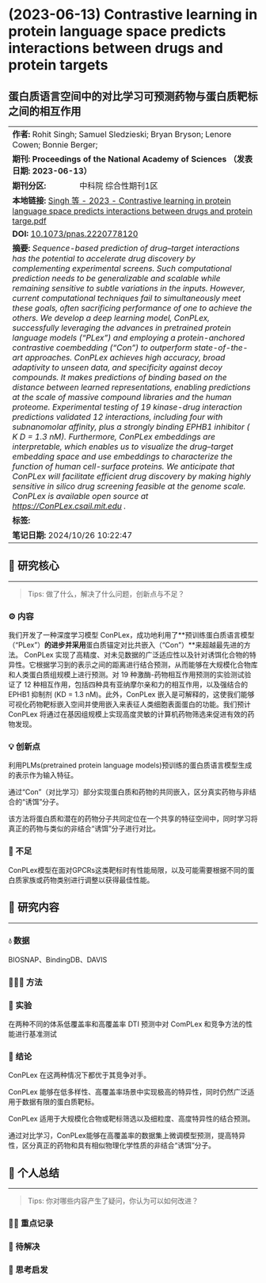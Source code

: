 # (2023-06-13) Contrastive learning in protein language space predicts interactions between drugs and protein targets

## 蛋白质语言空间中的对比学习可预测药物与蛋白质靶标之间的相互作用

|                                                                                                                                                                                                                                                                                                                                                                                                                                                                                                                                                                                                                                                                                                                                                                                                                                                                                                                                                                                                                                                                                                                                                                                                                                                                                                                                                                                                                                                                                                                                                                                                      |
| ---------------------------------------------------------------------------------------------------------------------------------------------------------------------------------------------------------------------------------------------------------------------------------------------------------------------------------------------------------------------------------------------------------------------------------------------------------------------------------------------------------------------------------------------------------------------------------------------------------------------------------------------------------------------------------------------------------------------------------------------------------------------------------------------------------------------------------------------------------------------------------------------------------------------------------------------------------------------------------------------------------------------------------------------------------------------------------------------------------------------------------------------------------------------------------------------------------------------------------------------------------------------------------------------------------------------------------------------------------------------------------------------------------------------------------------------------------------------------------------------------------------------------------------------------------------------------------------------------- |
| **作者:** Rohit Singh; Samuel Sledzieski; Bryan Bryson; Lenore Cowen; Bonnie Berger;                                                                                                                                                                                                                                                                                                                                                                                                                                                                                                                                                                                                                                                                                                                                                                                                                                                                                                                                                                                                                                                                                                                                                                                                                                                                                                                                                                                                                                                                                                                   |
| **期刊: Proceedings of the National Academy of Sciences （发表日期: 2023-06-13）**                                                                                                                                                                                                                                                                                                                                                                                                                                                                                                                                                                                                                                                                                                                                                                                                                                                                                                                                                                                                                                                                                                                                                                                                                                                                                                                                                                                                                                                                                                                           |
| **期刊分区:** ㅤㅤ ㅤㅤ中科院 综合性期刊1区 ㅤㅤ ㅤㅤ                                                                                                                                                                                                                                                                                                                                                                                                                                                                                                                                                                                                                                                                                                                                                                                                                                                                                                                                                                                                                                                                                                                                                                                                                                                                                                                                                                                                                                                                                                                                                                     |
| **本地链接:** [Singh 等 - 2023 - Contrastive learning in protein language space predicts interactions between drugs and protein targe.pdf](zotero://open-pdf/0_LSCVXH7G)                                                                                                                                                                                                                                                                                                                                                                                                                                                                                                                                                                                                                                                                                                                                                                                                                                                                                                                                                                                                                                                                                                                                                                                                                                                                                                                                                                                                                                  |
| **DOI:** [10.1073/pnas.2220778120](https://doi.org/10.1073/pnas.2220778120)                                                                                                                                                                                                                                                                                                                                                                                                                                                                                                                                                                                                                                                                                                                                                                                                                                                                                                                                                                                                                                                                                                                                                                                                                                                                                                                                                                                                                                                                                                                          |
| **摘要:** _Sequence-based prediction of drug–target interactions has the potential to accelerate drug discovery by complementing experimental screens. Such computational prediction needs to be generalizable and scalable while remaining sensitive to subtle variations in the inputs. However, current computational techniques fail to simultaneously meet these goals, often sacrificing performance of one to achieve the others. We develop a deep learning model, ConPLex, successfully leveraging the advances in pretrained protein language models (“PLex”) and employing a protein-anchored contrastive coembedding (“Con”) to outperform state-of-the-art approaches. ConPLex achieves high accuracy, broad adaptivity to unseen data, and specificity against decoy compounds. It makes predictions of binding based on the distance between learned representations, enabling predictions at the scale of massive compound libraries and the human proteome. Experimental testing of 19 kinase-drug interaction predictions validated 12 interactions, including four with subnanomolar affinity, plus a strongly binding EPHB1 inhibitor ( K D = 1.3 nM). Furthermore, ConPLex embeddings are interpretable, which enables us to visualize the drug–target embedding space and use embeddings to characterize the function of human cell-surface proteins. We anticipate that ConPLex will facilitate efficient drug discovery by making highly sensitive in silico drug screening feasible at the genome scale. ConPLex is available open source at https://ConPLex.csail.mit.edu ._ |
| **标签:**                                                                                                                                                                                                                                                                                                                                                                                                                                                                                                                                                                                                                                                                                                                                                                                                                                                                                                                                                                                                                                                                                                                                                                                                                                                                                                                                                                                                                                                                                                                                                                                              |
| **笔记日期:** 2024/10/26 10:22:47                                                                                                                                                                                                                                                                                                                                                                                                                                                                                                                                                                                                                                                                                                                                                                                                                                                                                                                                                                                                                                                                                                                                                                                                                                                                                                                                                                                                                                                                                                                                                                        |

## 📜 研究核心

---

> Tips: 做了什么，解决了什么问题，创新点与不足？

### ⚙️ 内容

我们开发了一种深度学习模型 ConPLex，成功地利用了**预训练蛋白质语言模型（“PLex”）**的进步并采用**蛋白质锚定对比共嵌入（“Con”）**来超越最先进的方法。 ConPLex 实现了高精度、对未见数据的广泛适应性以及针对诱饵化合物的特异性。它根据学习到的表示之间的距离进行结合预测，从而能够在大规模化合物库和人类蛋白质组规模上进行预测。对 19 种激酶-药物相互作用预测的实验测试验证了 12 种相互作用，包括四种具有亚纳摩尔亲和力的相互作用，以及强结合的 EPHB1 抑制剂 (KD = 1.3 nM)。此外，ConPLex 嵌入是可解释的，这使我们能够可视化药物靶标嵌入空间并使用嵌入来表征人类细胞表面蛋白的功能。我们预计 ConPLex 将通过在基因组规模上实现高度灵敏的计算机药物筛选来促进有效的药物发现。

### 💡 创新点

利用PLMs(pretrained protein language models)预训练的蛋白质语言模型生成的表示作为输入特征。

通过“Con”（对比学习）部分实现蛋白质和药物的共同嵌入，区分真实药物与非结合的“诱饵”分子。

该方法将蛋白质和潜在的药物分子共同定位在一个共享的特征空间中，同时学习将真正的药物与类似的非结合“诱饵”分子进行对比。

### 🧩 不足

ConPLex模型在面对GPCRs这类靶标时有性能局限，以及可能需要根据不同的蛋白质家族或药物类别进行调整以获得最佳性能。

## 🔁 研究内容

---

### 💧 数据

BIOSNAP、BindingDB、DAVIS

### 👩🏻‍💻 方法

### 🔬 实验

在两种不同的体系低覆盖率和高覆盖率 DTI 预测中对 ComPLex 和竞争方法的性能进行基准测试

### 📜 结论

ConPLex 在这两种情况下都优于其竞争对手。

ConPLex 能够在低多样性、高覆盖率场景中实现极高的特异性，同时仍然广泛适用于数据有限的蛋白质靶标。

ConPLex 适用于大规模化合物或靶标筛选以及细粒度、高度特异性的结合预测。

通过对比学习，ConPLex能够在高覆盖率的数据集上微调模型预测，提高特异性，区分真正的药物和具有相似物理化学性质的非结合“诱饵”分子。

## 🤔 个人总结

---

> Tips: 你对哪些内容产生了疑问，你认为可以如何改进？

### 🙋‍♀️ 重点记录

### 📌 待解决

### 💭 思考启发